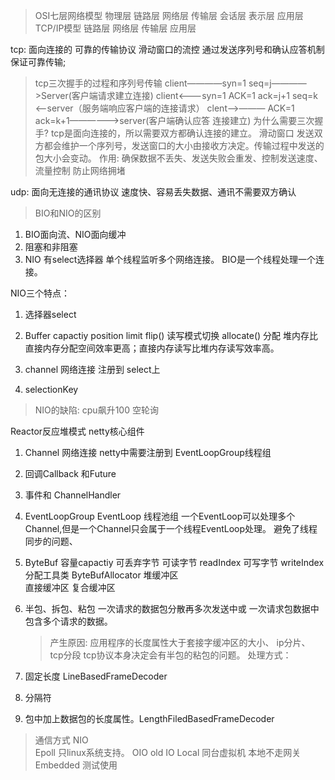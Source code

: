 
>OSI七层网络模型   物理层  链路层  网络层  传输层  会话层  表示层   应用层  
>TCP/IP模型           链路层     网络层  传输层       应用层

tcp: 面向连接的  可靠的传输协议  滑动窗口的流控
通过发送序列号和确认应答机制保证可靠传输;
>tcp三次握手的过程和序列号传输
client————syn=1 seq=j————>Server(客户端请求建立连接)
client<———syn=1 ACK=1 ack=j+1 seq=k <——server（服务端响应客户端的连接请求）
clent—>——— ACK=1 ack=k+1——————>server(客户端确认应答 连接建立)
>为什么需要三次握手?
tcp是面向连接的，所以需要双方都确认连接的建立。
> 滑动窗口
发送双方都会维护一个序列号，发送窗口的大小由接收方决定。传输过程中发送的包大小会变动。
作用: 确保数据不丢失、发送失败会重发、控制发送速度、流量控制 防止网络拥堵


udp: 面向无连接的通讯协议
速度快、容易丢失数据、通讯不需要双方确认

>BIO和NIO的区别
1. BIO面向流、NIO面向缓冲
2. 阻塞和非阻塞  
3. NIO 有select选择器 单个线程监听多个网络连接。 BIO是一个线程处理一个连接。

NIO三个特点：
1. 选择器select
2. Buffer
    capactiy
    position
    limit 
    flip() 读写模式切换
    allocate() 分配  堆内存比直接内存分配空间效率更高；直接内存读写比堆内存读写效率高。
    
3. channel  网络连接  注册到 select上
4. selectionKey

>NIO的缺陷: cpu飙升100  空轮询

Reactor反应堆模式  netty核心组件
1. Channel 网络连接 netty中需要注册到 EventLoopGroup线程组
2. 回调Callback 和Future
3. 事件和 ChannelHandler
4. EventLoopGroup EventLoop  线程池组  一个EventLoop可以处理多个Channel,但是一个Channel只会属于一个线程EventLoop处理。 
    避免了线程同步的问题、

5. ByteBuf    容量capactiy  可丢弃字节  可读字节 readIndex   可写字节 writeIndex
   分配工具类 ByteBufAllocator 
   堆缓冲区  
   直接缓冲区
   复合缓冲区
6. 半包、拆包、粘包  一次请求的数据包分散再多次发送中或 一次请求包数据中包含多个请求的数据。
   >产生原因: 应用程序的长度属性大于套接字缓冲区的大小、 ip分片、 tcp分段  tcp协议本身决定会有半包的粘包的问题。 
  处理方式：
  1. 固定长度  LineBasedFrameDecoder   
  2. 分隔符   
  3. 包中加上数据包的长度属性。LengthFiledBasedFrameDecoder
    


>通信方式
NIO  
Epoll 只linux系统支持。
OIO  old IO
Local  同台虚拟机 本地不走网关
Embedded  测试使用


